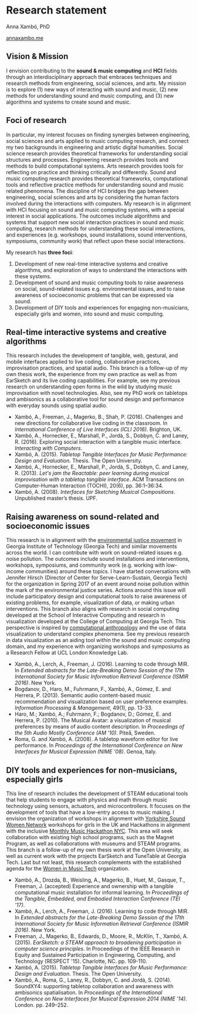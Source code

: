 # Research statement

Anna Xambó, PhD 

[annaxambo.me](http://annaxambo.me)

## Vision & Mission

I envision contributing to the **sound & music computing** and **HCI** fields through an interdisciplinary approach that embraces techniques and research methods from engineering, social sciences, and arts. My mission is to explore (1) new ways of interacting with sound and music, (2) new methods for understanding sound and music computing, and (3) new algorithms and systems to create sound and music. 
 
 
## Foci of research
 
In particular, my interest focuses on finding synergies between engineering, social sciences and arts applied to music computing research, and connect my two backgrounds in engineering and artistic digital humanities. Social science research provides theoretical frameworks for understanding social structures and processes. Engineering research provides tools and methods to build computational systems. Arts research provides tools for reflecting on practice and thinking critically and differently. Sound and music computing research provides theoretical frameworks, computational tools and reflective practice methods for understanding sound and music related phenomena. The discipline of HCI bridges the gap between engineering, social sciences and arts by considering the human factors involved during the interactions with computers. My research is in alignment with HCI focusing on sound and music computing systems, with a special interest in social applications. The outcomes include algorithms and systems that support new social interaction practices in sound and music computing, research methods for understanding these social interactions, and experiences (e.g. workshops, sound installations, sound interventions, symposiums, community work) that reflect upon these social interactions.
 
My research has **three foci**:

1. Development of new real-time interactive systems and creative algorithms, and exploration of ways to understand the interactions with these systems. 
2. Development of sound and music computing tools to raise awareness on social, sound-related issues e.g. environmental issues, and to raise awareness of socioeconomic problems that can be expressed via sound. 
3. Development of DIY tools and experiences for engaging non-musicians, especially girls and women, into sound and music computing.

## Real-time interactive systems and creative algorithms

This research includes the development of tangible, web, gestural, and mobile interfaces applied to live coding, collaborative practices, improvisation practices, and spatial audio.
This branch is a follow-up of my own thesis work, the experience from my own practice as well as from EarSketch and its live coding capabilities. For example, see my previous research on understanding open forms in the wild by studying music improvisation with novel technologies. Also, see my PhD work on tabletops and ambisonics as a collaborative tool for sound design and performance with everyday sounds using spatial audio.

* Xambó, A., Freeman, J., Magerko, B., Shah, P. (2016). Challenges and new directions for collaborative live coding in the classroom. In *International Conference of Live Interfaces (ICLI 2016)*. Brighton, UK.
* Xambó, A., Hornecker, E., Marshall, P., Jordà, S., Dobbyn, C. and Laney, R. (2016). Exploring social interaction with a tangible music interface. *Interacting with Computers*.
* Xambó, A. (2015). *Tabletop Tangible Interfaces for Music Performance: Design and Evaluation*. Thesis. The Open University.
* Xambó, A., Hornecker, E., Marshall, P., Jordà, S., Dobbyn, C. and Laney, R. (2013). *Let's jam the Reactable: peer learning during musical improvisation with a tabletop tangible interface*. ACM Transactions on Computer-Human Interaction (TOCHI), 20(6), pp. 36:1–36:34.
* Xambó, A. (2008). *Interfaces for Sketching Musical Compositions*. Unpublished master’s thesis. UPF.


## Raising awareness on sound-related and socioeconomic issues

This research is in alignment with the [environmental justice movement](http://serve-learn-sustain.gatech.edu/environmental-justice-series) in Georgia Institute of Technology (Georgia Tech) and similar movements across the world. I can contribute with work on sound-related issues e.g. noise pollution. The outcomes include sound installations and interventions, workshops, symposiums, and community work (e.g. working with low-income communities) around these topics. I have started conversations with Jennifer Hirsch (Director of Center for Serve-Learn-Sustain, Georgia Tech) for the organization in Spring 2017 of an event around noise pollution within the mark of the environmental justice series.
Actions around this issue will include participatory design and computational tools to raise awareness of existing problems, for example, visualization of data, or making urban interventions. This branch also aligns with research in social computing developed at the School of Interactive Computing and research in visualization developed at the College of Computing at Georgia Tech. This perspective is inspired by [computational anthropology](https://www.technologyreview.com/s/528216/the-emerging-science-of-computational-anthropology/) and the use of data visualization to understand complex phenomena. See my previous research in data visualization as an aiding tool within the sound and music computing domain, and my experience with organizing workshops and symposiums as a Research Fellow at UCL London Knowledge Lab. 

* Xambó, A., Lerch, A., Freeman, J. (2016). Learning to code through MIR. In *Extended abstracts for the Late-Breaking Demo Session of the 17th International Society for Music Information Retrieval Conference (ISMIR 2016)*. New York. 
* Bogdanov, D., Haro, M., Fuhrmann, F., Xambó, A., Gómez, E. and Herrera, P. (2013). Semantic audio content-based music recommendation and visualization based on user preference examples. *Information Processing & Management*, 49(1), pp. 13-33.
* Haro, M.; Xambó, A.; Fuhrmann, F.; Bogdanov, D.; Gómez, E. and Herrera, P. (2010). The Musical Avatar: a visualization of musical preferences by means of audio content description. In *Proceedings of the 5th Audio Mostly Conference (AM '10)*. Piteå, Sweden.
* Roma, G. and Xambó, A. (2008). A tabletop waveform editor for live performance. In *Proceedings of the International Conference on New Interfaces for Musical Expression (NIME '08)*. Genoa, Italy.

## DIY tools and experiences for non-musicians, especially girls

This line of research includes the development of STEAM educational tools that help students to engage with physics and math through music technology using sensors, actuators, and microcontrollers. It focuses on the development of tools that have a low-entry access to music making. I envision the organization of workshops in alignment with [Yorkshire Sound Women Network](https://yorkshiresoundwomen.wordpress.com/) workshops for girls in the UK and Hackathons in alignment with the inclusive [Monthly Music Hackathon NYC](monthlymusichackathon.org). This area will seek collaboration with existing high school programs, such as the Magnet Program, as well as collaborations with museums and STEAM programs. This branch is a follow-up of my own thesis work at the Open University, as well as current work with the projects EarSketch and TuneTable at Georgia Tech. Last but not least, this research complements with the established agenda for the [Women in Music Tech](http://www.gtcmt.gatech.edu/womeninmusictech) organization. 

* Xambó, A., Drozda, B., Weisling, A., Magerko, B., Huet, M., Gasque, T., Freeman, J. (accepted) Experience and ownership with a tangible computational music installation for informal learning. In *Proceedings of the Tangible, Embedded, and Embodied Interaction Conference (TEI '17)*.
* Xambó, A., Lerch, A., Freeman, J. (2016). Learning to code through MIR. In *Extended abstracts for the Late-Breaking Demo Session of the 17th International Society for Music Information Retrieval Conference (ISMIR 2016)*. New York.
* Freeman, J., Magerko, B., Edwards, D., Moore, R., McKlin, T., Xambó, A. (2015). *EarSketch: a STEAM approach to broadening participation in computer science principles*. In Proceedings of the IEEE Research in Equity and Sustained Participation in Engineering, Computing, and Technology (RESPECT '15). Charlotte, NC. pp. 109-110.
* Xambó, A. (2015). *Tabletop Tangible Interfaces for Music Performance: Design and Evaluation*. Thesis. The Open University.
* Xambó, A., Roma, G., Laney, R., Dobbyn, C. and Jordà, S. (2014). SoundXY4: supporting tabletop collaboration and awareness with ambisonics spatialisation. In *Proceedings of the International Conference on New Interfaces for Musical Expression 2014 (NIME '14)*. London. pp. 249–252.
